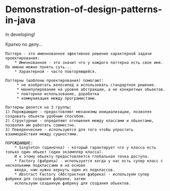 # Demonstration-of-design-patterns-in-java
In developing!

Кратко по делу...

    Паттерн - это именнованное эфективное решение характерной задачи проектирования:
        * Именнованное - это значит что у каждого паттерна есть свое имя. По имени можно понять суть...
        * Характерной - часто повторяющейся.

    Паттерны (шаблоны проектирования) помогают:
         * не изобретать велосипед а использовать стандартное решение.
         * манипулирование на уровне абстракции, а не конкретных обьектов.
         * повторное использование, доработка
         * коммуникация между програмистами.

    Паттерны делятся на 3 группы:
    1) Порождающие - предостовляют механизмы инициализации, позволяя создавать обьекты удобным способом.
    2) Структурные - определяют отношения между классами и обьектами, позволяя им работать совместно.
    3) Поведенческие - используются для того чтобы упростить взаимодействия между сущностями.
    
    ПОРОЖДАЮЩИЕ:
        * Singleton (одиночка) - который гарантирует что у класса есть только один обьект (один экземпляр класса).
        И к этому обьекту предостовляется глобальная точка доступа.
        * Factory (фабрика) - используется когда у нас есть супер класс с несколькими подклассами и на основе
        ввода, нам нужно вернуть один из подклассов.
        * Abstract Factory (Абстрактная фабрика) - используем супер фабрики для создания фабрики, затем
        используем созданную фабрику для создания обьектов.

